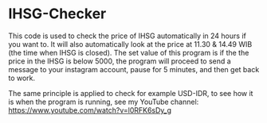 # IHSG-Checker

This code is used to check the price of IHSG automatically in 24 hours if you want to. It will also automatically look at the price at 11.30 & 14.49 WIB (the time when IHSG is closed). The set value of this program is if the the price in the IHSG is below 5000, the program will proceed to send a message to your instagram account, pause for 5 minutes, and then get back to work.

The same principle is applied to check for example USD-IDR, to see how it is when the program is running, see my YouTube channel: https://www.youtube.com/watch?v=l0RFK6sDy_g
